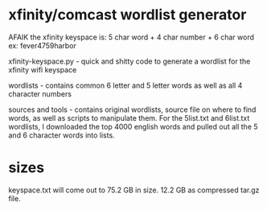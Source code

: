 # xfinity/comcast wordlist generator

AFAIK the xfinity keyspace is: 5 char word + 4 char number + 6 char word
ex: fever4759harbor

xfinity-keyspace.py - quick and shitty code to generate a wordlist for the xfinity wifi keyspace

wordlists - contains common 6 letter and 5 letter words as well as all 4 character numbers

sources and tools - contains original wordlists, source file on where to find words, as well as scripts to manipulate them.
	For the 5list.txt and 6list.txt wordlists, I downloaded the top 4000 english words and pulled out all the 5 and 6 character words into lists.

# sizes
keyspace.txt will come out to 75.2 GB in size. 12.2 GB as compressed tar.gz file.

